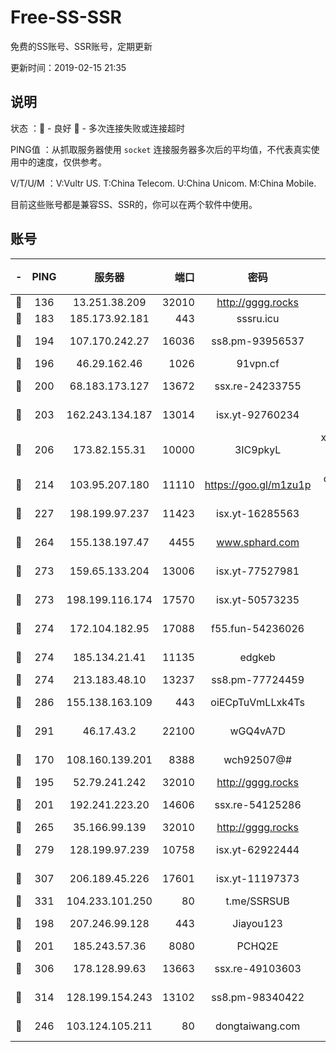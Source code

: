 # Free-SS-SSR

免费的SS账号、SSR账号，定期更新

更新时间：2019-02-15 21:35

## 说明

状态     ：🙂 - 良好 🙁 - 多次连接失败或连接超时

PING值   ：从抓取服务器使用 `socket` 连接服务器多次后的平均值，不代表真实使用中的速度，仅供参考。

V/T/U/M  ：V:Vultr US. T:China Telecom. U:China Unicom. M:China Mobile.

目前这些账号都是兼容SS、SSR的，你可以在两个软件中使用。

## 账号

|-|PING|服务器|端口|密码|加密方式|区域|V/T/U/M|
|:----:|:----:|:-----:|-----:|:----:|:----:|:----:|:----:|
|🙂|136|13.251.38.209|32010|http://gggg.rocks|chacha20|SG|10↑/10↑/8↓/10↑|
|🙂|183|185.173.92.181|443|sssru.icu|rc4-md5|RU|10↑/9↑/9↑/9↑|
|🙂|194|107.170.242.27|16036|ss8.pm-93956537|aes-256-cfb|US|10↑/10↑/10↑/10↑|
|🙂|196|46.29.162.46|1026|91vpn.cf|rc4-md5|RU|9↑/10↑/9↑/10↑|
|🙂|200|68.183.173.127|13672|ssx.re-24233755|aes-256-cfb|US|10↑/10↑/10↑/10↑|
|🙂|203|162.243.134.187|13014|isx.yt-92760234|aes-256-cfb|US|8↑/9↑/9↑/9↑|
|🙂|206|173.82.155.31|10000|3IC9pkyL|xchacha20-ietf-poly1305|US|9↑/9↑/9↑/8↑|
|🙂|214|103.95.207.180|11110|https://goo.gl/m1zu1p|chacha20-ietf|US|5↑/8↑/10↑/9↑|
|🙂|227|198.199.97.237|11423|isx.yt-16285563|aes-256-cfb|US|9↑/9↑/9↑/9↑|
|🙂|264|155.138.197.47|4455|www.sphard.com|aes-256-cfb|US|7↑/9↑/9↑/9↑|
|🙂|273|159.65.133.204|13006|isx.yt-77527981|aes-256-cfb|SG|9↑/9↑/9↑/9↑|
|🙂|273|198.199.116.174|17570|isx.yt-50573235|aes-256-cfb|US|9↑/9↑/9↑/9↑|
|🙂|274|172.104.182.95|17088|f55.fun-54236026|aes-256-cfb|SG|9↑/10↑/10↑/10↑|
|🙂|274|185.134.21.41|11135|edgkeb|aes-256-cfb|GB|10↑/10↑/10↑/10↑|
|🙂|274|213.183.48.10|13237|ss8.pm-77724459|rc4-md5|RU|10↑/10↑/10↑/10↑|
|🙂|286|155.138.163.109|443|oiECpTuVmLLxk4Ts|aes-256-cfb|US|7↑/10↑/10↑/10↑|
|🙂|291|46.17.43.2|22100|wGQ4vA7D|aes-256-gcm|RU|6↓/10↑/10↑/10↑|
|🙂|170|108.160.139.201|8388|wch92507@#|aes-256-cfb|JP|3↓/10↑/10↑/10↑|
|🙂|195|52.79.241.242|32010|http://gggg.rocks|chacha20|KR|8↑/7↑/7↑/9↑|
|🙂|201|192.241.223.20|14606|ssx.re-54125286|aes-256-cfb|US|10↑/10↑/10↑/10↑|
|🙂|265|35.166.99.139|32010|http://gggg.rocks|chacha20|US|9↑/9↑/9↑/10↑|
|🙂|279|128.199.97.239|10758|isx.yt-62922444|aes-256-cfb|SG|9↑/9↑/9↑/9↑|
|🙂|307|206.189.45.226|17601|isx.yt-11197373|aes-256-cfb|SG|9↑/9↑/9↑/9↑|
|🙂|331|104.233.101.250|80|t.me/SSRSUB|rc4-md5|CA|10↑/10↑/10↑/10↑|
|🙂|198|207.246.99.128|443|Jiayou123|aes-256-cfb|US|8↑/10↑/9↑/10↑|
|🙂|201|185.243.57.36|8080|PCHQ2E|rc4-md5|US|9↑/7↑/6↓/7↑|
|🙂|306|178.128.99.63|13663|ssx.re-49103603|aes-256-cfb|SG|10↑/10↑/10↑/10↑|
|🙂|314|128.199.154.243|13102|ss8.pm-98340422|aes-256-cfb|SG|10↑/10↑/10↑/10↑|
|🙁|246|103.124.105.211|80|dongtaiwang.com|aes-256-cfb|US|10↑/10↑/10↑/10↑|
